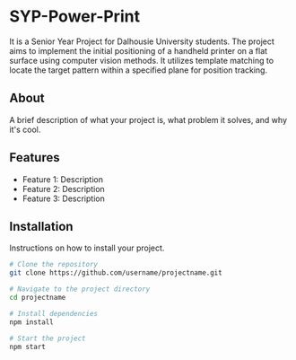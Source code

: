 # SYP-Power-Print
 It is a Senior Year Project for Dalhousie University students. The project aims to implement the initial positioning of a handheld printer on a flat surface using computer vision methods. It utilizes template matching to locate the target pattern within a specified plane for position tracking.

## About

A brief description of what your project is, what problem it solves, and why it's cool.

## Features

- Feature 1: Description
- Feature 2: Description
- Feature 3: Description

## Installation

Instructions on how to install your project.

```bash
# Clone the repository
git clone https://github.com/username/projectname.git

# Navigate to the project directory
cd projectname

# Install dependencies
npm install

# Start the project
npm start
